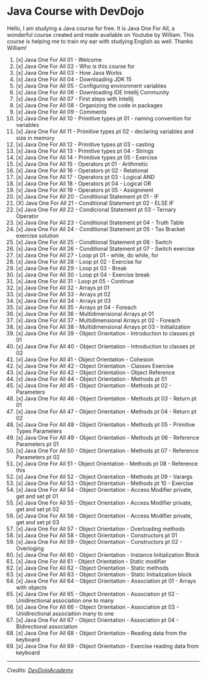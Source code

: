 # Java Course with DevDojo

Hello, I am studying a Java course for free. It is Java One For All, a wonderful course created and made available on Youtube by William. 
This course is helping me to train my ear with studying English as well. Thanks William!

1. [x] Java One For All 01 - Welcome
1. [x] Java One For All 02 - Who is this course for
1. [x] Java One For All 03 - How Java Works
1. [x] Java One For All 04 - Downloading JDK 15
1. [x] Java One For All 05 - Configuring environment variables
1. [x] Java One For All 06 - Downloading IDE Intellij Community
1. [x] Java One For All 07 - First steps with Intellij
1. [x] Java One For All 08 - Organizing the code in packages
1. [x] Java One For All 09 - Comments
1. [x] Java One For All 10 - Primitive types pt 01 - naming convention for variables
1. [x] Java One For All 11 - Primitive types pt 02 - declaring variables and size in memory
1. [x] Java One For All 12 - Primitive types pt 03 - casting
1. [x] Java One For All 13 - Primitive types pt 04 - Strings
1. [x] Java One For All 14 - Primitive types pt 05 - Exercise
1. [x] Java One For All 15 - Operators pt 01 - Arithmetic
1. [x] Java One For All 16 - Operators pt 02 - Relational
1. [x] Java One For All 17 - Operators pt 03 - Logical AND
1. [x] Java One For All 18 - Operators pt 04 - Logical OR
1. [x] Java One For All 19 - Operators pt 05 - Assignment
1. [x] Java One For All 20 - Conditional Statement pt 01 - IF
1. [X] Java One For All 21 - Conditional Statement pt 02 - ELSE IF
1. [x] Java One For All 22 - Condicional Statement pt 03 - Ternary Operator
1. [x] Java One For All 23 - Conditional Statement pt 04 - Truth Table
1. [x] Java One For All 24 - Conditional Statement pt 05 - Tax Bracket exercise solution
1. [x] Java One For All 25 - Conditional Statement pt 06 - Switch
1. [x] Java One For All 26 - Conditional Statement pt 07 - Switch exercise
1. [x] Java One For All 27 - Loop pt 01 - while, do while, for
1. [x] Java One For All 28 - Loop pt 02 - Exercise for
1. [x] Java One For All 29 - Loop pt 03 - Break
1. [x] Java One For All 30 - Loop pt 04 - Exercise break
1. [x] Java One For All 31 - Loop pt 05 - Continue
1. [x] Java One For All 32 - Arrays pt 01
1. [x] Java One For All 33 - Arrays pt 02
1. [x] Java One For All 34 - Arrays pt 03
1. [x] Java One For All 35 - Arrays pt 04 - Foreach
1. [x] Java One For All 36 - Multidimensional Arrays pt 01
1. [x] Java One For All 37 - Multidimensional Arrays pt 02 - Foreach
1. [x] Java One For All 38 - Multidimensional Arrays pt 03 - Initialization
1. [x] Java One For All 39 - Object Orientation - Introduction to classes pt 01
1. [x] Java One For All 40 - Object Orientation - Introduction to classes pt 02
1. [x] Java One For All 41 - Object Orientation - Cohesion
1. [x] Java One For All 42 - Object Orientation - Classes Exercise
1. [x] Java One For All 42 - Object Orientation - Object Reference
1. [x] Java One For All 44 - Object Orientation - Methods pt 01
1. [x] Java One For All 45 - Object Orientation - Methods pt 02 - Parameters
1. [x] Java One For All 46 - Object Orientation - Methods pt 03 - Return pt 01
1. [x] Java One For All 47 - Object Orientation - Methods pt 04 - Return pt 02
1. [x] Java One For All 48 - Object Orientation - Methods pt 05 - Primitive Types Parameters
1. [x] Java One For All 49 - Object Orientation - Methods pt 06 - Reference Parameters pt 01
1. [x] Java One For All 50 - Object Orientation - Methods pt 07 - Reference Parameters pt 02
1. [x] Java One For All 51 - Object Orientation - Methods pt 08 - Reference this
1. [x] Java One For All 52 - Object Orientation - Methods pt 09 - Varargs
1. [x] Java One For All 53 - Object Orientation - Methods pt 10 - Exercise
1. [x] Java One For All 54 - Object Orientation - Access Modifier private, get and set pt 01
1. [x] Java One For All 55 - Object Orientation - Access Modifier private, get and set pt 02
1. [x] Java One For All 56 - Object Orientation - Access Modifier private, get and set pt 03
1. [x] Java One For All 57 - Object Orientation - Overloading methods
1. [x] Java One For All 58 - Object Orientation - Constructors pt 01
1. [x] Java One For All 59 - Object Orientation - Constructors pt 02 - Overloging
1. [x] Java One For All 60 - Object Orientation - Instance Initialization Block
1. [x] Java One For All 61 - Object Orientation - Static modifier
1. [x] Java One For All 62 - Object Orientation - Static methods
1. [x] Java One For All 63 - Object Orientation - Static Initialization block
1. [x] Java One For All 64 - Object Orientation - Association pt 01 - Arrays with objects
1. [x] Java One For All 65 - Object Orientation - Association pt 02 - Unidirectional association one to many
1. [x] Java One For All 66 - Object Orientation - Association pt 03 - Unidirectional association many to one
1. [x] Java One For All 67 - Object Orientation - Association pt 04 - Bidirectional association
1. [x] Java One For All 68 - Object Orientation - Reading data from the keyboard
1. [x] Java One For All 69 - Object Orientation - Exercise reading data from keyboard

---

_Credits: [DevDojoAcademy](https://www.youtube.com/@DevDojoAcademy)_